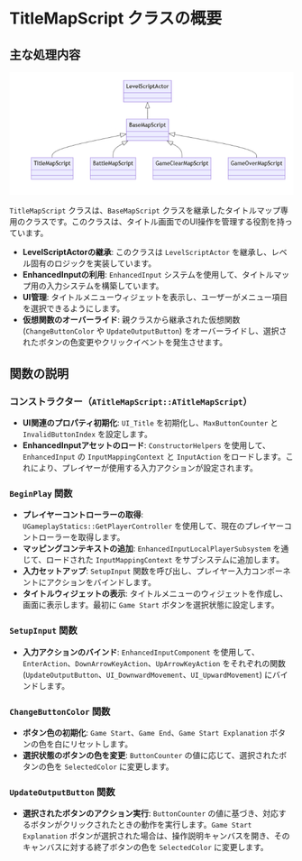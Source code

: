# TitleMapScript クラスの概要

## 主な処理内容

![Level_ClassDiagrams](Images/Level_ClassDiagrams.png)

`TitleMapScript` クラスは、`BaseMapScript` クラスを継承したタイトルマップ専用のクラスです。このクラスは、タイトル画面でのUI操作を管理する役割を持っています。

- **LevelScriptActorの継承**: このクラスは `LevelScriptActor` を継承し、レベル固有のロジックを実装しています。
- **EnhancedInputの利用**: `EnhancedInput` システムを使用して、タイトルマップ用の入力システムを構築しています。
- **UI管理**: タイトルメニューウィジェットを表示し、ユーザーがメニュー項目を選択できるようにします。
- **仮想関数のオーバーライド**: 親クラスから継承された仮想関数 (`ChangeButtonColor` や `UpdateOutputButton`) をオーバーライドし、選択されたボタンの色変更やクリックイベントを発生させます。

## 関数の説明

### コンストラクター（`ATitleMapScript::ATitleMapScript`）
- **UI関連のプロパティ初期化**: `UI_Title` を初期化し、`MaxButtonCounter` と `InvalidButtonIndex` を設定します。
- **EnhancedInputアセットのロード**: `ConstructorHelpers` を使用して、`EnhancedInput` の `InputMappingContext` と `InputAction` をロードします。これにより、プレイヤーが使用する入力アクションが設定されます。

### `BeginPlay` 関数
- **プレイヤーコントローラーの取得**: `UGameplayStatics::GetPlayerController` を使用して、現在のプレイヤーコントローラーを取得します。
- **マッピングコンテキストの追加**: `EnhancedInputLocalPlayerSubsystem` を通じて、ロードされた `InputMappingContext` をサブシステムに追加します。
- **入力セットアップ**: `SetupInput` 関数を呼び出し、プレイヤー入力コンポーネントにアクションをバインドします。
- **タイトルウィジェットの表示**: タイトルメニューのウィジェットを作成し、画面に表示します。最初に `Game Start` ボタンを選択状態に設定します。

### `SetupInput` 関数
- **入力アクションのバインド**: `EnhancedInputComponent` を使用して、`EnterAction`、`DownArrowKeyAction`、`UpArrowKeyAction` をそれぞれの関数 (`UpdateOutputButton`、`UI_DownwardMovement`、`UI_UpwardMovement`) にバインドします。

### `ChangeButtonColor` 関数
- **ボタン色の初期化**: `Game Start`、`Game End`、`Game Start Explanation` ボタンの色を白にリセットします。
- **選択状態のボタンの色を変更**: `ButtonCounter` の値に応じて、選択されたボタンの色を `SelectedColor` に変更します。

### `UpdateOutputButton` 関数
- **選択されたボタンのアクション実行**: `ButtonCounter` の値に基づき、対応するボタンがクリックされたときの動作を実行します。`Game Start Explanation` ボタンが選択された場合は、操作説明キャンバスを開き、そのキャンバスに対する終了ボタンの色を `SelectedColor` に変更します。